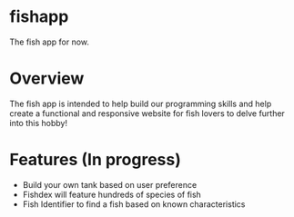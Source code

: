 # fishapp
The fish app for now.

# Overview
The fish app is intended to help build our programming skills and help create a functional and responsive website for fish lovers to delve further into this hobby!

# Features (In progress)
- Build your own tank based on user preference
- Fishdex will feature hundreds of species of fish
- Fish Identifier to find a fish based on known characteristics



